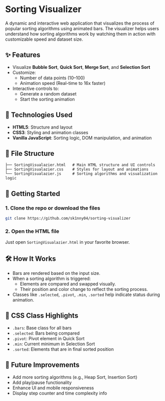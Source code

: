 
# Sorting Visualizer

A dynamic and interactive web application that visualizes the process of popular sorting algorithms using animated bars. The visualizer helps users understand how sorting algorithms work by watching them in action with customizable speed and dataset size.

## ✨ Features

- Visualize **Bubble Sort**, **Quick Sort**, **Merge Sort**, and **Selection Sort**
- Customize:
  - Number of data points (10–100)
  - Animation speed (Real-time to 16x faster)
- Interactive controls to:
  - Generate a random dataset
  - Start the sorting animation

## 🧠 Technologies Used

- **HTML5**: Structure and layout
- **CSS3**: Styling and animation classes
- **Vanilla JavaScript**: Sorting logic, DOM manipulation, and animation

## 📁 File Structure

```plaintext
├── SortingVisualazier.html   # Main HTML structure and UI controls
├── SortingVisualazier.css    # Styles for layout and animations
└── SortingVisualazier.js     # Sorting algorithms and visualization logic
```

## 🚀 Getting Started

### 1. Clone the repo or download the files
```bash
git clone https://github.com/sk1nny04/sorting-visualizer
```

### 2. Open the HTML file
Just open `SortingVisualazier.html` in your favorite browser.

## 🛠️ How It Works

- Bars are rendered based on the input size.
- When a sorting algorithm is triggered:
  - Elements are compared and swapped visually.
  - Their position and color change to reflect the sorting process.
- Classes like `.selected`, `.pivot`, `.min`, `.sorted` help indicate status during animation.

## 🎨 CSS Class Highlights

- `.bars`: Base class for all bars
- `.selected`: Bars being compared
- `.pivot`: Pivot element in Quick Sort
- `.min`: Current minimum in Selection Sort
- `.sorted`: Elements that are in final sorted position

## 🧪 Future Improvements

- Add more sorting algorithms (e.g., Heap Sort, Insertion Sort)
- Add play/pause functionality
- Enhance UI and mobile responsiveness
- Display step counter and time complexity info


